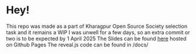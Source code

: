 # Hey!
This repo was made as a part of Kharagpur Open Source Society selection task and it remains a WIP
I was unwell for a few days, so an extra commit or two is to be expected by 1 April 2025
The Slides can be found [here](https://rosa479.github.io/lily/) hosted on Github Pages
The reveal.js code can be found in /docs/
